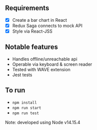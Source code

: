 ## Requirements

- [x] Create a bar chart in React
- [x] Redux Saga connects to mock API
- [x] Style via React-JSS

## Notable features

- Handles offline/unreachable api
- Operable via keyboard & screen reader
- Tested with WAVE extension
- Jest tests

## To run

- `npm install`
- `npm run start`
- `npm run test`

Note: developed using Node v14.15.4
